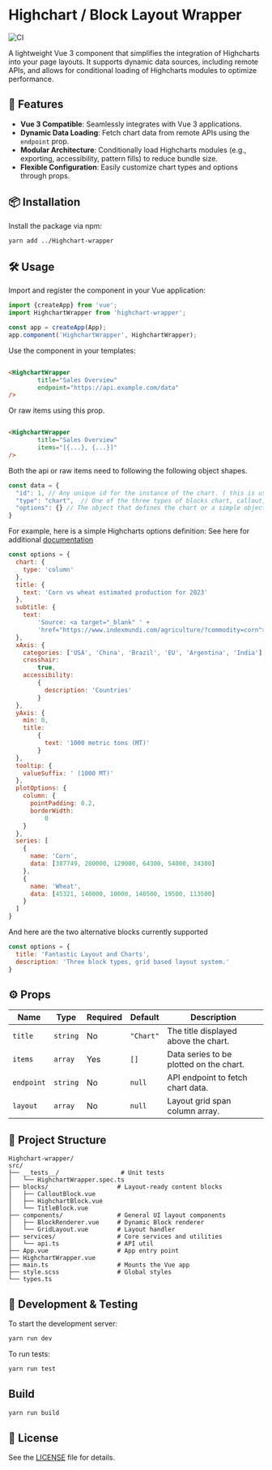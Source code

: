 # Highchart / Block Layout Wrapper

![CI](https://github.com/cpayneHH/Highchart-wrapper/actions/workflows/ci.yml/badge.svg)

A lightweight Vue 3 component that simplifies the integration of Highcharts into your page layouts. It supports dynamic
data sources, including remote APIs, and allows for conditional loading of Highcharts modules to optimize performance.

## 🚀 Features

- **Vue 3 Compatible**: Seamlessly integrates with Vue 3 applications.
- **Dynamic Data Loading**: Fetch chart data from remote APIs using the `endpoint` prop.
- **Modular Architecture**: Conditionally load Highcharts modules (e.g., exporting, accessibility, pattern fills) to
  reduce bundle size.
- **Flexible Configuration**: Easily customize chart types and options through props.

## 📦 Installation

Install the package via npm:

```bash
yarn add ../Highchart-wrapper
```

## 🛠️ Usage

Import and register the component in your Vue application:

```javascript
import {createApp} from 'vue';
import HighchartWrapper from 'highchart-wrapper';

const app = createApp(App);
app.component('HighchartWrapper', HighchartWrapper);
```

Use the component in your templates:

```html

<HighchartWrapper
        title="Sales Overview"
        endpoint="https://api.example.com/data"
/>
```

Or raw items using this prop.

```html

<HighchartWrapper
        title="Sales Overview"
        items="[{...}, {...}]"
/>
```

Both the api or raw items need to following the following object shapes.

```javascript
const data = {
  "id": 1, // Any unique id for the instance of the chart. ( this is used for :key values in vue3 )
  "type": "chart",  // One of the three types of blocks chart, callout, Tile block
  "options": {} // The object that defines the chart or a simple object for callout and tile block 
}
```

For example, here is a simple Highcharts options definition:
See here for additional [documentation](https://www.highcharts.com/docs/chart-and-series-types/chart-types)

```javascript
const options = {
  chart: {
    type: 'column'
  },
  title: {
    text: 'Corn vs wheat estimated production for 2023'
  },
  subtitle: {
    text:
        'Source: <a target="_blank" ' +
        'href="https://www.indexmundi.com/agriculture/?commodity=corn">indexmundi</a>'
  },
  xAxis: {
    categories: ['USA', 'China', 'Brazil', 'EU', 'Argentina', 'India'],
    crosshair:
        true,
    accessibility:
        {
          description: 'Countries'
        }
  },
  yAxis: {
    min: 0,
    title:
        {
          text: '1000 metric tons (MT)'
        }
  },
  tooltip: {
    valueSuffix: ' (1000 MT)'
  },
  plotOptions: {
    column: {
      pointPadding: 0.2,
      borderWidth:
          0
    }
  },
  series: [
    {
      name: 'Corn',
      data: [387749, 280000, 129000, 64300, 54000, 34300]
    },
    {
      name: 'Wheat',
      data: [45321, 140000, 10000, 140500, 19500, 113500]
    }
  ]
}
```

And here are the two alternative blocks currently supported

```javascript
const options = {
  title: 'Fantastic Layout and Charts',
  description: 'Three block types, grid based layout system.'
}
```

## ⚙️ Props

| Name       | Type     | Required | Default   | Description                             |
|------------|----------|----------|-----------|-----------------------------------------|
| `title`    | `string` | No       | `"Chart"` | The title displayed above the chart.    |
| `items`    | `array`  | Yes      | `[]`      | Data series to be plotted on the chart. |
| `endpoint` | `string` | No       | `null`    | API endpoint to fetch chart data.       |
| `layout`   | `array`  | No       | `null`    | Layout grid span column array.          |

## 📁 Project Structure

```
Highchart-wrapper/
src/
├── __tests__/                 # Unit tests
│   └── HighchartWrapper.spec.ts
├── blocks/                   # Layout-ready content blocks
│   ├── CalloutBlock.vue
│   ├── HighchartBlock.vue
│   └── TitleBlock.vue
├── components/               # General UI layout components
│   ├── BlockRenderer.vue     # Dynamic Block renderer
│   └── GridLayout.vue        # Layout handler
├── services/                 # Core services and utilities
│   └── api.ts                # API util
├── App.vue                   # App entry point
├── HighchartWrapper.vue
├── main.ts                   # Mounts the Vue app
├── style.scss                # Global styles
└── types.ts
```

## 🧪 Development & Testing

To start the development server:

```bash
yarn run dev
```

To run tests:

```bash
yarn run test
```

## Build

```bash
yarn run build
```

## 📄 License

See the [LICENSE](./LICENSE) file for details.
